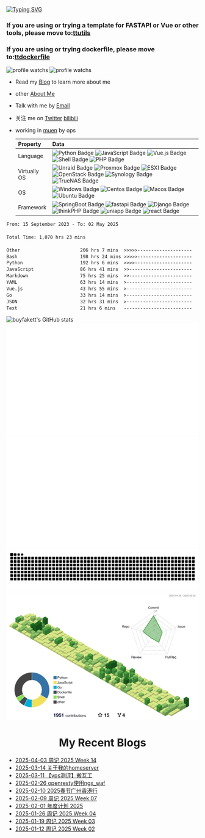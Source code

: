 <!--   Hi there 👋，I'm buyfakett -->

<!--  Welcome to my profile✨！ -->

<!-- Over 7 年之前 of programming experience -->

<!--  Always learning new things -->

<a href="https://git.io/typing-svg"><img src="https://readme-typing-svg.herokuapp.com?font=Fira+Code&pause=1000&random=false&width=435&lines=Hi+there+%F0%9F%91%8B%EF%BC%8CI'm+buyfakett;Welcome+to+my+profile%E2%9C%A8%EF%BC%81;Over+7+years+of+programming+experience;Always+learning+new+things" alt="Typing SVG" /></a>

<h3>If you are using or trying a template for FASTAPI or Vue or other tools, please move to:<a href="https://github.com/ttutils">ttutils</a></h3>

<h3>If you are using or trying dockerfile, please move to:<a href="https://github.com/ttdockerfile">ttdockerfile</a></h3>

![profile watchs](https://moe-counter.glitch.me/get/@:buyfakett)
![profile watchs](https://komarev.com/ghpvc/?username=buyfakett&color=ff69b4)
- Read my [Blog](https://blog.tteam.icu) to learn more about me
- other [About Me](https://www.tteam.icu)
- Talk with me by [Email](mailto:buyfakett@vip.qq.com)
- 关注 me on [Twitter](https://twitter.com/buyfakett) [bilibili](https://space.bilibili.com/11479221)
- working in [muen](https://github.com/muen-docker-ops) by ops
  
  | Property     | Data                                                         |
  | ------------ | ------------------------------------------------------------ |
  | Language     | ![Python Badge](https://img.shields.io/badge/-Python-3776AB?style=flat&logo=Python&logoColor=white)	![JavaScript Badge](https://img.shields.io/badge/-JavaScript-3776AB?style=flat&logo=JavaScript&logoColor=white)	![Vue.js Badge](https://img.shields.io/badge/-Vue.js-3776AB?style=flat&logo=Vue.js&logoColor=white)	![Shell Badge](https://img.shields.io/badge/-Shell-3776AB?style=flat&logo=Shell&logoColor=white)	![PHP Badge](https://img.shields.io/badge/-PHP-3776AB?style=flat&logo=PHP&logoColor=white) |
  | Virtually OS | ![Unraid Badge](https://img.shields.io/badge/-Unraid-000?style=flat&logo=Unraid&logoColor=FF0000)  ![Proxmox Badge](https://img.shields.io/badge/-Proxmox-000?style=flat&logo=Proxmox&logoColor=FFA500)  ![ESXI Badge](https://img.shields.io/badge/-ESXI-000?style=flat&logo=ESXI&logoColor=9F2B68)  ![OpenStack Badge](https://img.shields.io/badge/-OpenStack-000?style=flat&logo=OpenStack&logoColor=FF0000)  ![Synology Badge](https://img.shields.io/badge/-Synology-000?style=flat&logo=Synology&logoColor=skyblue)  ![TrueNAS Badge](https://img.shields.io/badge/-TrueNAS-000?style=flat&logo=TrueNAS&logoColor=#AC2595) |
  | OS           | ![Windows Badge](https://img.shields.io/badge/-Windows-000?style=flat&logo=Windows&logoColor=blue)	![Centos Badge](https://img.shields.io/badge/-Centos-000?style=flat&logo=Centos&logoColor=9F2B68)	![Macos Badge](https://img.shields.io/badge/-Macos-000?style=flat&logo=Macos&logoColor=blue)	![Ubuntu Badge](https://img.shields.io/badge/-Ubuntu-000?style=flat&logo=Ubuntu&logoColor=dd4814) |
  | Framework    | ![SpringBoot Badge](https://img.shields.io/badge/-SpringBoot-3776AB?style=flat&logo=SpringBoot&logoColor=white)	![fastapi Badge](https://img.shields.io/badge/-fastapi-3776AB?style=flat&logo=fastapi&logoColor=white)	![Django Badge](https://img.shields.io/badge/-Django-3776AB?style=flat&logo=Django&logoColor=white)	 ![thinkPHP Badge](https://img.shields.io/badge/-thinkPHP-3776AB?style=flat&logo=PHP&logoColor=white)	 ![uniapp Badge](https://img.shields.io/badge/-uniapp-3776AB?style=flat&logo=Vue.js&logoColor=white)	 ![react Badge](https://img.shields.io/badge/-react-3776AB?style=flat&logo=react&logoColor=white) |

<!--START_SECTION:waka-->

```txt
From: 15 September 2023 - To: 02 May 2025

Total Time: 1,070 hrs 23 mins

Other                      206 hrs 7 mins  >>>>>--------------------   19.26 %
Bash                       198 hrs 24 mins >>>>>--------------------   18.54 %
Python                     192 hrs 6 mins  >>>>---------------------   17.95 %
JavaScript                 86 hrs 41 mins  >>-----------------------   08.10 %
Markdown                   75 hrs 25 mins  >>-----------------------   07.05 %
YAML                       63 hrs 14 mins  >------------------------   05.91 %
Vue.js                     43 hrs 55 mins  >------------------------   04.10 %
Go                         33 hrs 14 mins  >------------------------   03.11 %
JSON                       32 hrs 31 mins  >------------------------   03.04 %
Text                       21 hrs 6 mins   -------------------------   01.97 %
```

<!--END_SECTION:waka-->
  
  <img src="https://github-stats.ubrong.com/api?username=buyfakett&show_icons=true" alt="buyfakett's GitHub stats" height="185px" />
  <a href="https://github.com/buyfakett">
  <img src="https://github.com/buyfakett/github-stats/blob/master/generated/overview.svg#gh-light-mode-only" />
  <img src="https://github.com/buyfakett/github-stats/blob/master/generated/languages.svg#gh-light-mode-only" />
  </a>
  <!--   <img src="https://github-stats.ubrong.com/api/top-langs/?username=buyfakett" alt="buyfakett's Top Langs" height="185px" /> -->
<picture>
  <source media="(prefers-color-scheme: dark)" srcset="https://raw.githubusercontent.com/buyfakett/buyfakett/output/github-contribution-grid-snake-dark.svg">
  <source media="(prefers-color-scheme: light)" srcset="https://raw.githubusercontent.com/buyfakett/buyfakett/output/github-contribution-grid-snake.svg">
  <img alt="github contribution grid snake animation" src="https://raw.githubusercontent.com/buyfakett/buyfakett/output/github-contribution-grid-snake.svg">
</picture>
<!--   profile-green-animate -->
<img alt="profile-green-animate" src="https://raw.githubusercontent.com/buyfakett/buyfakett/main/profile-3d-contrib/profile-green-animate.svg">

<!--

<h1 align="center">My Representative Work</h1>

- [centos7_initialization](https://github.com/buyfakett/centos7_initialization): Initialize Centos7 script tag: Initialize Linux, sh script, shell script, automation script, nginx, docker, source swapping, Java support for local and network versions

- [rsspush](https://github.com/buyfakett/rsspush): Tools for detecting RSS status and pushing it to WeChat test accounts and nail robots

- [ding_bot](https://github.com/buyfakett/ding_bot): Based on Jenkins, a script where @ robots can be launched in the nail group

- [biliup_rsspush_wechat](https://github.com/buyfakett/biliup_rsspush_wechat): This is a py script that detects the main dynamics of bilibiliup and automatically pushes it to the WeChat test account

- [auto_ssl_push_svn](https://github.com/buyfakett/auto_ssl_push_svn): Automatically obtain/renew SSL certificates and push them to SVN

-->

<h1 align="center">My Recent Blogs</h1>

<!-- BLOG-POST-LIST:START -->
 - [2025-04-03 周记 2025 Week 14](https://blog.tteam.icu/record/weekly/2025/W14/)
 - [2025-03-14 关于我的homeserver](https://blog.tteam.icu/other/%E5%85%B3%E4%BA%8E%E6%88%91%E7%9A%84homeserver/)
 - [2025-03-11 【vps测评】搬瓦工](https://blog.tteam.icu/vps/%E3%80%90vps%E6%B5%8B%E8%AF%84%E3%80%91%E6%90%AC%E7%93%A6%E5%B7%A5/)
 - [2025-02-26 openresty使用ngx_waf](https://blog.tteam.icu/ops/openresty%E4%BD%BF%E7%94%A8ngx_waf/)
 - [2025-02-10 2025春节广州香港行](https://blog.tteam.icu/tour/2025%E6%98%A5%E8%8A%82%E5%B9%BF%E5%B7%9E%E9%A6%99%E6%B8%AF%E8%A1%8C/)
 - [2025-02-09 周记 2025 Week 07](https://blog.tteam.icu/record/weekly/2025/W06/)
 - [2025-02-01 年度计划 2025](https://blog.tteam.icu/plans/year/Y2025/)
 - [2025-01-26 周记 2025 Week 04](https://blog.tteam.icu/record/weekly/2025/W04/)
 - [2025-01-19 周记 2025 Week 03](https://blog.tteam.icu/record/weekly/2025/W03/)
 - [2025-01-12 周记 2025 Week 02](https://blog.tteam.icu/record/weekly/2025/W02/)<!-- BLOG-POST-LIST:END -->
